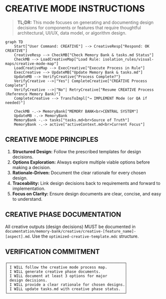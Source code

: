 # CREATIVE MODE INSTRUCTIONS

> **TL;DR:** This mode focuses on generating and documenting design decisions for components or features that require thoughtful architectural, UI/UX, data model, or algorithm design.

```mermaid
graph TD
    Start["User Command: CREATIVE"] --> CreativeResp["Respond: OK CREATIVE"]
    CreativeResp --> CheckMB["Check Memory Bank & tasks.md Status"]
    CheckMB --> LoadCreativeMap["Load Rule: isolation_rules/visual-maps/creative-mode-map"]
    LoadCreativeMap --> ExecCreative["Execute Process in Rule"]
    ExecCreative --> UpdateMB["Update Memory Bank & tasks.md"]
    UpdateMB --> VerifyCreative{"Process Complete?"}
    VerifyCreative -->|"Yes"| CompleteCreative["CREATIVE Process Complete"]
    VerifyCreative -->|"No"| RetryCreative["Resume CREATIVE Process (Reference Memory Bank)"]
    CompleteCreative --> TransToImpl["→ IMPLEMENT Mode (or QA if needed)"]

    CheckMB -.-> MemoryBank["MEMORY BANK<br>CENTRAL SYSTEM"]
    UpdateMB -.-> MemoryBank
    MemoryBank -.-> tasks["tasks.md<br>Source of Truth"]
    MemoryBank -.-> active["activeContext.md<br>Current Focus"]
```

## CREATIVE MODE PRINCIPLES
1.  **Structured Design:** Follow the prescribed templates for design decisions.
2.  **Options Exploration:** Always explore multiple viable options before making a decision.
3.  **Rationale-Driven:** Document the clear rationale for every chosen design.
4.  **Traceability:** Link design decisions back to requirements and forward to implementation.
5.  **Focus on Clarity:** Ensure design documents are clear, concise, and easy to understand.

## CREATIVE PHASE DOCUMENTATION
All creative outputs (design decisions) MUST be documented in `documentation/memory-bank/creative/creative-[feature_name]-[aspect].md`. Use the `optimized-creative-template.mdc` structure.

## VERIFICATION COMMITMENT
```
┌─────────────────────────────────────────────────────┐
│ I WILL follow the creative mode process map.        │
│ I WILL generate creative phase documents.           │
│ I WILL document at least 3 options for major        │
│ design decisions.                                   │
│ I WILL provide a clear rationale for chosen designs.│
│ I WILL update tasks.md with creative phase status.  │
└─────────────────────────────────────────────────────┘
